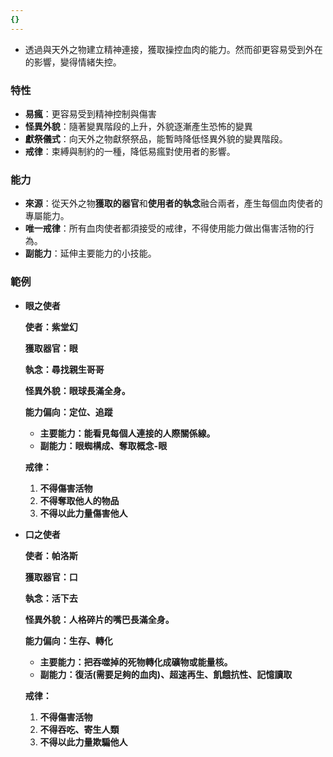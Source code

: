 ```yaml
---
{}
---
```



- 透過與天外之物建立精神連接，獲取操控血肉的能力。然而卻更容易受到外在的影響，變得情緒失控。

### 特性

- **易瘋**：更容易受到精神控制與傷害
- **怪異外貌**：隨著變異階段的上升，外貌逐漸產生恐怖的變異
- **獻祭儀式**：向天外之物獻祭祭品，能暫時降低怪異外貌的變異階段。
- **戒律**：束縛與制約的一種，降低易瘋對使用者的影響。

### 能力

- **來源**：從天外之物**獲取的器官**和**使用者的執念**融合兩者，產生每個血肉使者的專屬能力。
- **唯一戒律**：所有血肉使者都須接受的戒律，不得使用能力做出傷害活物的行為。
- **副能力**：延伸主要能力的小技能。

### 範例

- **眼之使者**
    
    **使者：紫堂幻**
    
    **獲取器官：眼**
    
    **執念：尋找親生哥哥**
    
    **怪異外貌：眼球長滿全身。**
    
    **能力偏向：定位、追蹤**
    
    - **主要能力：能看見每個人連接的人際關係線。**
    - **副能力：眼蜘構成、奪取概念-眼**
    
    **戒律：**
    
    1. **不得傷害活物**
    2. **不得奪取他人的物品**
    3. **不得以此力量傷害他人**
- **口之使者**
    
    **使者：帕洛斯**
    
    **獲取器官：口**
    
    **執念：活下去**
    
    **怪異外貌：人格碎片的嘴巴長滿全身。**
    
    **能力偏向：生存、轉化**
    
    - **主要能力：把吞噬掉的死物轉化成礦物或能量核。**
    - **副能力：復活(需要足夠的血肉)、超速再生、飢餓抗性、記憶讀取**
    
    **戒律：**
    
    1. **不得傷害活物**
    2. **不得吞吃、寄生人類**
    3. **不得以此力量欺騙他人**